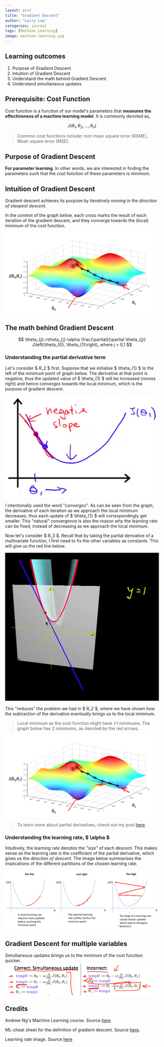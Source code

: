 ```yaml
---
layout: post
title: "Gradient Descent"
author: "Larry Law"
categories: journal
tags: [Machine Learning]
image: machine-learning.jpg
---
```

## Learning outcomes
1. Purpose of Gradient Descent
2. Intuition of Gradient Descent
3. Understand the math behind Gradient Descent
4. Understand simultaneous updates

## Prerequisite: Cost Function
Cost function is a function of our model's parameters that **measures the effectiveness of a machine learning model**. It is commonly denoted as,

$$ J(\theta_1, \theta_2, ..., \theta_n) $$

> Common cost functions include: root mean square error (RSME), Mean square error (MSE). 

## Purpose of Gradient Descent
**For parameter learning**. In other words, we are interested in finding the parameters such that the cost function of these parameters is minimum. 

## Intuition of Gradient Descent
Gradient descent achieves its purpose by _iteratively moving in the direction of steepest descent_.

In the context of the graph below, each cross marks the result of each iteration of the gradient descent, and they converge towards the (local) minimum of the cost function. 

![Gradient Descent](/assets/img/gradient-descent-3d.jpg)

## The math behind Gradient Descent

$$
\theta_{j}:=\theta_{j}-\alpha \frac{\partial}{\partial \theta_{j}} J\left(\theta_{0}, \theta_{1}\right), where j = 0,1
$$

### Understanding the partial derivative term
Let's consider \$ R_2 \$ first. Suppose that we initialise \$ \theta_{1} \$ to the left of the minimum point of graph below. The derivative at that point is negative, thus the updated value of \$ \theta_{1} \$ will be increased (moves right) and hence _converges_ towards the local minimum, which is the purpose of gradient descent.

![Gradient Descent](/assets/img/gradient-descent-2d.jpg)

I intentionally used the word "_converges_". As can be seen from the graph, the derivative of each iteration as we approach the local minimum decreases, thus each update of \$ \theta_{1} \$ will correspondingly get smaller. This "natural" convergence is also the reason why the learning rate can be fixed, instead of decreasing as we approach the local minimum.

Now let's consider \$ R_3 \$. Recall that by taking the partial derivative of a multivariate function, I first need to fix the other variables as constants. This will give us the red line below.

![Partial Derivative of Single Variable](/assets/img/partial-derivative-sv.jpg)

This "reduces" the problem we had in \$ R_2 \$, where we have shown how the subtraction of the derivative eventually brings us to the local minimum.
> Local minimum as the cost function might have ≥1 minimums. The graph below has 2 minimums, as denoted by the red arrows.

![Geometric interpretation of partial derivative of a two variables](/assets/img/gradient-descent-3d.jpg)
> To learn more about partial derivatives, check out my post [here](./partial-derivatives.html).

### Understanding the learning rate, \$ \alpha \$
Intuitively, the learning rate denotes the _"size"_ of each descent. This makes sense as the learning rate is the coefficient of the partial derivative, which gives us the _direction of descent_. The image below summarises the implications of the different partitions of the chosen learning rate.

![Learning rate](/assets/img/learning-rate.jpg)

## Gradient Descent for multiple variables
Simultaneous updates brings us to the minimum of the cost function quicker.
![Simultaneous update](/assets/img/simult-update.jpg)

## Credits
Andrew Ng's Machine Learning course. Source [here](https://www.coursera.org/learn/machine-learning?utm_source=gg&utm_medium=sem&utm_content=93-BrandedSearch-INTL&campaignid=1599063752&adgroupid=58953588605&device=c&keyword=coursera%20courses&matchtype=b&network=g&devicemodel=&adpostion=1t1&creativeid=303554599611&hide_mobile_promo&gclid=EAIaIQobChMIvfCauaSo5gIVF4iPCh1U1gK3EAAYASABEgLY6vD_BwE)

ML-cheat sheet for the definition of gradient descent. Source [here](https://ml-cheatsheet.readthedocs.io/en/latest/gradient_descent.html).

Learning rate image. Source [here](https://medium.com/octavian-ai/how-to-use-the-learning-rate-finder-in-tensorflow-126210de9489)

